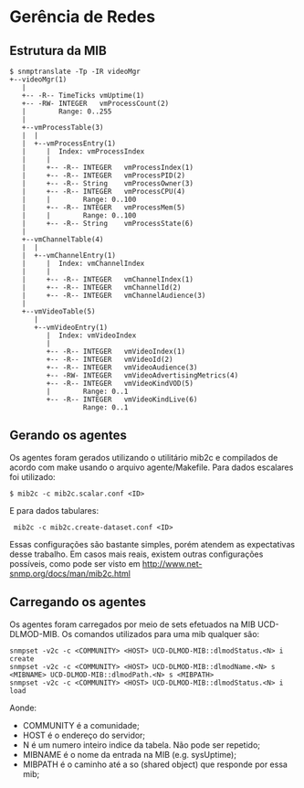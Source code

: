 Gerência de Redes
========

Estrutura da MIB
--------
```
$ snmptranslate -Tp -IR videoMgr
+--videoMgr(1)
   |
   +-- -R-- TimeTicks vmUptime(1)
   +-- -RW- INTEGER   vmProcessCount(2)
   |        Range: 0..255
   |
   +--vmProcessTable(3)
   |  |
   |  +--vmProcessEntry(1)
   |     |  Index: vmProcessIndex
   |     |
   |     +-- -R-- INTEGER   vmProcessIndex(1)
   |     +-- -R-- INTEGER   vmProcessPID(2)
   |     +-- -R-- String    vmProcessOwner(3)
   |     +-- -R-- INTEGER   vmProcessCPU(4)
   |     |        Range: 0..100
   |     +-- -R-- INTEGER   vmProcessMem(5)
   |     |        Range: 0..100
   |     +-- -R-- String    vmProcessState(6)
   |
   +--vmChannelTable(4)
   |  |
   |  +--vmChannelEntry(1)
   |     |  Index: vmChannelIndex
   |     |
   |     +-- -R-- INTEGER   vmChannelIndex(1)
   |     +-- -R-- INTEGER   vmChannelId(2)
   |     +-- -R-- INTEGER   vmChannelAudience(3)
   |
   +--vmVideoTable(5)
      |
      +--vmVideoEntry(1)
         |  Index: vmVideoIndex
         |
         +-- -R-- INTEGER   vmVideoIndex(1)
         +-- -R-- INTEGER   vmVideoId(2)
         +-- -R-- INTEGER   vmVideoAudience(3)
         +-- -RW- INTEGER   vmVideoAdvertisingMetrics(4)
         +-- -R-- INTEGER   vmVideoKindVOD(5)
         |        Range: 0..1
         +-- -R-- INTEGER   vmVideoKindLive(6)
                  Range: 0..1

```

Gerando os agentes
--------
Os agentes foram gerados utilizando o utilitário mib2c e compilados de acordo com make usando o arquivo agente/Makefile.
Para dados escalares foi utilizado:
```
$ mib2c -c mib2c.scalar.conf <ID>

```
E para dados tabulares:
```
 mib2c -c mib2c.create-dataset.conf <ID>
```
Essas configurações são bastante simples, porém atendem as expectativas desse trabalho. Em casos mais reais, existem outras configurações possíveis, como pode ser visto em http://www.net-snmp.org/docs/man/mib2c.html

Carregando os agentes
--------
Os agentes foram carregados por meio de sets efetuados na MIB UCD-DLMOD-MIB. Os comandos utilizados para uma mib qualquer são:
```
snmpset -v2c -c <COMMUNITY> <HOST> UCD-DLMOD-MIB::dlmodStatus.<N> i create
snmpset -v2c -c <COMMUNITY> <HOST> UCD-DLMOD-MIB::dlmodName.<N> s <MIBNAME> UCD-DLMOD-MIB::dlmodPath.<N> s <MIBPATH>
snmpset -v2c -c <COMMUNITY> <HOST> UCD-DLMOD-MIB::dlmodStatus.<N> i load
```
Aonde:
* COMMUNITY é a comunidade;
* HOST é o endereço do servidor;
* N é um numero inteiro indice da tabela. Não pode ser repetido;
* MIBNAME é o nome da entrada na MIB (e.g. sysUptime);
* MIBPATH é o caminho até a so (shared object) que responde por essa mib;
